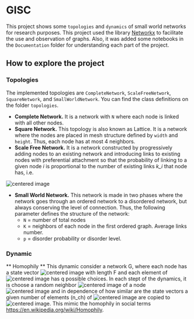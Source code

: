# GISC

This project shows some `topologies` and `dynamics` of small world networks for research purposes. This project used the library [Networkx](https://networkx.github.io/) to facilitate the use and observation of graphs.
Also, it was added some notebooks in the `Documentation` folder for understanding each part of the project.

## How to explore the project

### Topologies 

The implemented topologies are `CompleteNetwork`, `ScaleFreeNetwork`, `SquareNetwork`, and `SmallWorldNetwork`. You can find the class definitions on the folder `topologies`.

- **Complete Network.** It is a network with `N` where each node is linked with all other nodes.
- **Square Network.** This topology is also known as Lattice. It is a network where the nodes are placed in mesh structure defined by `width` and `height`. Thus, each node has at most 4 neighbors. 
- **Scale Free Network.** It is a network constructed by progressively adding nodes to an existing network and introducing links to existing nodes with preferential attachment so that the probability of linking to a given node *i* is proportional to the number of existing links *k_i* that node has, i.e.
<img alt="centered image" src="https://render.githubusercontent.com/render/math?math=P(\text{linking to node i}) \sim \frac{k_i}{\sum_j k_j}">

- **Small World Network.** This network is made in two phases where the network goes through an ordered network to a disordered network, but always conserving the level of connection. Thus, the following parameter defines the structure of the network:
	* `N` = number of total nodes
	* `K` = neighbors of each node in the first ordered graph. Average links number.
	* `p` = disorder probability or disorder level.

### Dynamic

** Homophily ** This dynamic consider a network G, where each node has a state vector  <img alt="centered image" src="https://render.githubusercontent.com/render/math?math=C_i">  with length F and each element of <img alt="centered image" src="https://render.githubusercontent.com/render/math?math=\simga_{ij} \in C_i"> has q possible choices. In each stept of the dynamics, it is choose a random neighbor  <img alt="centered image" src="https://render.githubusercontent.com/render/math?math=n_j \in G">   of a node <img alt="centered image" src="https://render.githubusercontent.com/render/math?math=n_i \in G">  and in dependence of how similar are the state vectors a given number of elements (n_ch) of <img alt="centered image" src="https://render.githubusercontent.com/render/math?math=C_j">  are copied to <img alt="centered image" src="https://render.githubusercontent.com/render/math?math=C_i">. This mimic the homophily in social terms https://en.wikipedia.org/wiki/Homophily.
